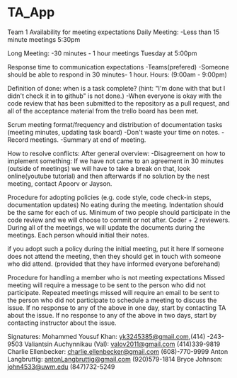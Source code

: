 # TA_App

Team 1
Availability for meeting expectations
Daily Meeting:
-Less than 15 minute meetings 5:30pm

Long Meeting:
-30 minutes - 1 hour meetings Tuesday at 5:00pm

Response time to communication expectations
-Teams(prefered)
-Someone should be able to respond in 30 minutes- 1 hour. Hours: (9:00am - 9:00pm)

Definition of done: when is a task complete? (hint: "I'm done with that but I didn't check it in to github" is not done.)
-When everyone is okay with the code review that has been submitted to the repository as a pull request, and all of the acceptance material from the trello board has been met.

Scrum meeting format/frequency and distribution of documentation tasks (meeting minutes, updating task board)
-Don't waste your time on notes.
-Record meetings.
-Summary at end of meeting.

How to resolve conflicts:
After general overview:
-Disagreement on how to implement something: If we have not came to an agreement in 30 minutes (outside of meetings) we will have to take a break on that, look online(youtube tutorial) and then afterwards if no solution by the nest meeting, contact Apoorv or Jayson.

Procedure for adopting policies (e.g. code style, code check-in steps, documentation updates)
No eating during the meeting.
Indentation should be the same for each of us.
Minimum of two people should participate in the code review and we will choose to commit or not after. Coder + 2 reviewers.
During all of the meetings, we will update the documents during the meetings. Each person whould initial their notes.

if you adopt such a policy during the initial meeting, put it here
If someone does not attend the meeting, then they should get in touch with someone who did attend. (provided that they have informed everyone beforehand)

Procedure for handling a member who is not meeting expectations
Missed meeting will require a message to be sent to the person who did not participate.
Repeated meetings missed will require an email to be sent to the person who did not participate to schedule a meeting to discuss the issue.
If no response to any of the above in one day, start by contacting TA about the issue.
If no response to any of the above in two days, start by contacting instructor about the issue.

Signatures: 
Mohammed Yousuf Khan: yk3245385@gmail.com,(414) -243-9503
Valiantsin Auchynnikau (Val): valov2011@gmail.com (414)339-9819
Charlie Ellenbecker: charlie.ellenbecker@gmail.com (608)-770-9999
Anton Langbruttig: antonLangbruttig@gmail.com (920)579-1814
Bryce Johnson: john4533@uwm.edu (847)732-5249

